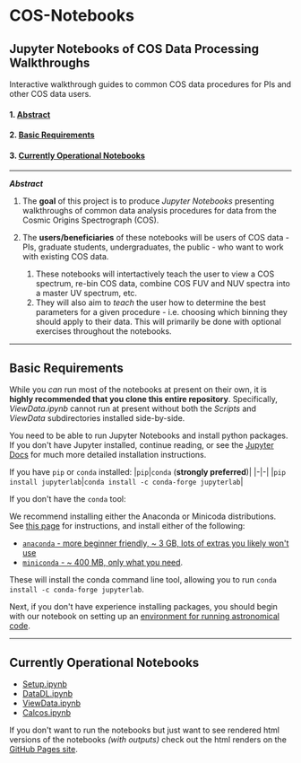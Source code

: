 # COS-Notebooks

## Jupyter Notebooks of COS Data Processing Walkthroughs
Interactive walkthrough guides to common COS data procedures for PIs and other COS data users.

#### 1. [Abstract](#abs)
#### 2. [Basic Requirements](#ch2)
#### 3. [Currently Operational Notebooks](#ch3)
---
<a id = abs></a>
***Abstract***

1.  The **goal** of this project is to produce *Jupyter Notebooks* presenting walkthroughs of common data analysis procedures for data from the Cosmic Origins Spectrograph (COS).

2.  The **users/beneficiaries** of these notebooks will be users of COS data - PIs, graduate students, undergraduates, the public - who want to work with existing COS data.

    1.  These notebooks will intertactively teach the user to view a COS spectrum, re-bin COS data, combine COS FUV and NUV spectra into a master UV spectrum, etc.
    2.  They will also aim to *teach* the user how to determine the best parameters for a given procedure - i.e. choosing which binning they should apply to their data. This will primarily be done with optional exercises throughout the notebooks.
---
<a id = ch2></a>
## Basic Requirements

While you *can* run most of the notebooks at present on their own, it is **highly recommended that you clone this entire repository**. Specifically, *ViewData.ipynb* cannot run at present without both the *Scripts* and *ViewData* subdirectories installed side-by-side.

You need to be able to run Jupyter Notebooks and install python packages. If you don't have Jupyter installed, continue reading, or see the [Jupyter Docs](https://jupyterlab.readthedocs.io/en/stable/getting_started/installation.html) for much more detailed installation instructions. 


If you have `pip` or `conda` installed:
|`pip`|`conda` (**strongly preferred**)|
|-|-|
|`pip install jupyterlab`|`conda install -c conda-forge jupyterlab`|

If you don't have the `conda` tool: 

We recommend installing either the Anaconda or Minicoda distributions. See [this page](https://astroconda.readthedocs.io/en/latest/getting_started.html#getting-started-jump) for instructions, and install either of the following: 
- [`anaconda` - more beginner friendly, \~ 3 GB, lots of extras you likely won't use](https://docs.anaconda.com/anaconda/install/) 
- [`miniconda` - \~ 400 MB, only what you need](https://docs.conda.io/en/latest/miniconda.html).

These will install the conda command line tool, allowing you to run `conda install -c conda-forge jupyterlab`. 

Next, if you don't have experience installing packages, you should begin with our notebook on setting up an [environment for running astronomical code](https://github.com/spacetelescope/COS-Notebooks/blob/master/Setup/Setup.ipynb).

---
<a id = ch3></a>
## Currently Operational Notebooks
- [Setup.ipynb](https://github.com/spacetelescope/COS-Notebooks/blob/master/Setup/Setup.ipynb)
- [DataDL.ipynb](https://github.com/spacetelescope/COS-Notebooks/blob/master/DataDL/DataDl.ipynb)
- [ViewData.ipynb](https://github.com/spacetelescope/COS-Notebooks/blob/master/ViewData/ViewData.ipynb)
- [Calcos.ipynb](https://github.com/spacetelescope/COS-Notebooks/blob/master/Calcos/Calcos.ipynb)


If you don't want to run the notebooks but just want to see rendered html versions of the notebooks *(with outputs)* check out the html renders on the [GitHub Pages site](https://spacetelescope.github.io/COS-Notebooks).

